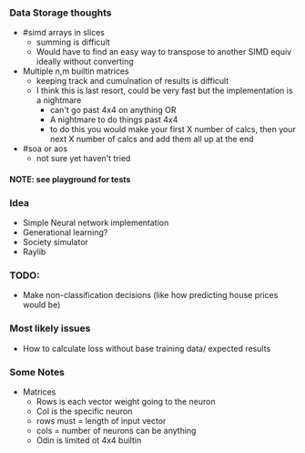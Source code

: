 ### Data Storage thoughts
- #simd arrays in slices 
    - summing is difficult
    - Would have to find an easy way to transpose to another SIMD equiv ideally without converting
- Multiple n,m builtin matrices 
    - keeping track and cumulnation of results is difficult
    - I think this is last resort, could be very fast but the implementation is a nightmare
        - can't go past 4x4 on anything OR
        - A nightmare to do things past 4x4
        - to do this you would make your first X number of calcs, then your next X number of calcs and add them all up at the end
- #soa or aos
    - not sure yet haven't tried

#### NOTE: see playground for tests

### Idea
- Simple Neural network implementation
- Generational learning?
- Society simulator
- Raylib

### TODO:
- Make non-classification decisions (like how predicting house prices would be)

### Most likely issues
- How to calculate loss without base training data/ expected results


### Some Notes

- Matrices
    - Rows is each vector weight going to the neuron
    - Col is the specific neuron
    - rows must = length of input vector 
    - cols = number of neurons can be anything 
    - Odin is limited ot 4x4 builtin 

